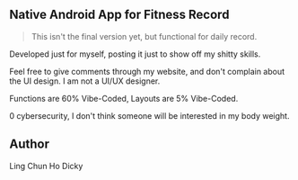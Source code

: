 ## Native Android App for Fitness Record

> This isn't the final version yet, but functional for daily record.

Developed just for myself, posting it just to show off my shitty skills.

Feel free to give comments through my website, and don't complain about the UI design. I am not a UI/UX designer.

Functions are 60% Vibe-Coded, Layouts are 5% Vibe-Coded.

0 cybersecurity, I don't think someone will be interested in my body weight.

## Author
Ling Chun Ho Dicky


